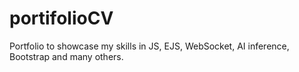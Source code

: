 # portifolioCV
 Portfolio to showcase my skills in JS, EJS, WebSocket, AI inference, Bootstrap and many others.
